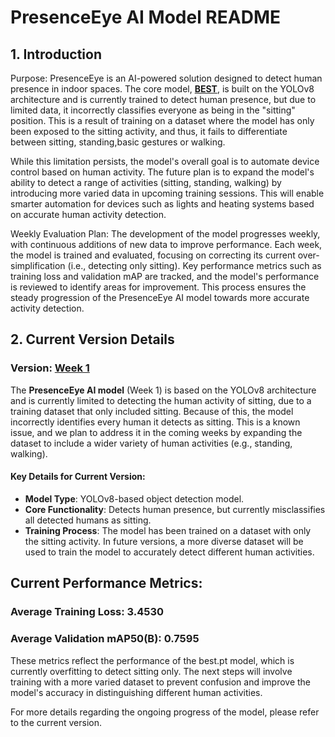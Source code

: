 # PresenceEye AI Model README
## 1. Introduction
   Purpose:
   PresenceEye is an AI-powered solution designed to detect human presence in indoor spaces. The core model, **[BEST](Models/best_v0.pt)**, is built on the YOLOv8 architecture and is currently trained to detect human presence, but due to limited data, it incorrectly classifies everyone as being in the "sitting" position. This is a result of training on a dataset where the model has only been exposed to the sitting activity, and thus, it fails to differentiate between sitting, standing,basic gestures or walking.

While this limitation persists, the model's overall goal is to automate device control based on human activity. The future plan is to expand the model's ability to detect a range of activities (sitting, standing, walking) by introducing more varied data in upcoming training sessions. This will enable smarter automation for devices such as lights and heating systems based on accurate human activity detection.

Weekly Evaluation Plan:
The development of the model progresses weekly, with continuous additions of new data to improve performance. Each week, the model is trained and evaluated, focusing on correcting its current over-simplification (i.e., detecting only sitting). Key performance metrics such as training loss and validation mAP are tracked, and the model's performance is reviewed to identify areas for improvement. This process ensures the steady progression of the PresenceEye AI model towards more accurate activity detection.

## 2. Current Version Details
###   Version: [Week 1](Documentation/Week_1_Report.md)
   The **PresenceEye AI model** (Week 1) is based on the YOLOv8 architecture and is currently limited to detecting the human activity of sitting, due to a training dataset that only included sitting. Because of this, the model incorrectly identifies every human it detects as sitting. This is a known issue, and we plan to address it in the coming weeks by expanding the dataset to include a wider variety of human activities (e.g., standing, walking).

#### Key Details for Current Version:

- **Model Type**: YOLOv8-based object detection model.
- **Core Functionality**: Detects human presence, but currently misclassifies all detected humans as sitting.
- **Training Process**: The model has been trained on a dataset with only the sitting activity. In future versions, a more diverse dataset will be used to train the model to accurately detect different human activities.
## Current Performance Metrics:
### Average Training Loss: 3.4530
### Average Validation mAP50(B): 0.7595
These metrics reflect the performance of the best.pt model, which is currently overfitting to detect sitting only. The next steps will involve training with a more varied dataset to prevent confusion and improve the model's accuracy in distinguishing different human activities.

For more details regarding the ongoing progress of the model, please refer to the 
current version.

